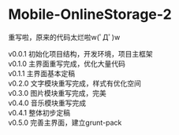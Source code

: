 # Mobile-OnlineStorage-2

重写啦，原来的代码太烂啦w(ﾟДﾟ)w

v0.0.1 初始化项目结构，开发环境，项目主框架<br>
v0.1.0 主界面重写完成，优化大量代码<br>
v0.1.1 主界面基本定稿<br>
v0.2.0 文字模块重写完成，样式有优化空间<br>
v0.3.0 图片模块重写完成，完美<br>
v0.4.0 音乐模块重写完成<br>
v0.4.1 整体初步定稿<br>
v0.5.0 完善主界面，建立grunt-pack
